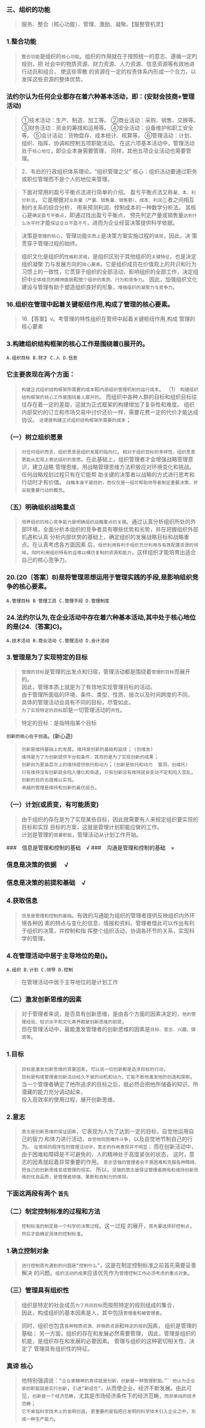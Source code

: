 ### 三、组织的功能
>   服务、整合（核心功能）、管理、激励、凝聚。【服整管机灵】

### 1.整合功能
>   `整合功能`是组织的`核心功能`。组织的作用就在于按照统一的意志、遵循一定旳规则，把
社会中的物质资源、财力资源、人力资源、信息资源等有效地进行动员和组合， 使这些零散
的资源在一定的权责体系内形成一个合力，以发挥这些资源的整体优势。

### 法约尔认为任何企业都存在着六种基本活动，即：(安财会技商+管理活动)
>   ①技术活动：生产、制造、加工等。
    ②商业活动：采购、销售、交换等。
    ③财务活动：资金的筹措和运用等。
    ④安全活动：设备维护和职工安全等。
    ⑤会计活动：货物盘存、成本统计、核算等。
    ⑥管理活动：计划、组织、指挥、协调和控制五项职能活动。
    在这六项基本活动中，管理活动处于`核心地位`，即企业本身需要管理，
    同样，其他五项企业活动也需要管理。

>   2、韦伯的行政组织体系理论。“组织管理之父”
    核心：组织活动要通过职务或职位管理而不是个人的地位来管理。

>   下面对常用的盈亏平衡点法进行简单的介绍。
盈亏平衡点法又称`量、本、利分析法`，
它是根据对`业务量（产量、销售量、销售额）、成本、利润`三者之间相互制约关系的综合分析，
用来预测利润、控制成本的一种数学分析法。
其核心是`确定盈亏平衡点`，即通过找出盈亏平衡点，
预先判定产量或销售量`达到什么水平时`才能`保证企业不盈不亏`，进而为企业经营决策提供科学依据。

>   决策是`管理的核心`，管理功能`实质上`是决策方案实施过程的`体现`，因此，决
策贯穿于管理过程的始终。

>   组织文化是组织的`性格和灵魂`，是组织区别于其他组织的`关键特征`，也是决定组织凝聚
力与发展方向的`核心要素`。它是组织成员在价值观上的共识和行为习惯上的一致性，它贯穿于组织的全部活动，影响组织的全部工作，决定组织中`全体成员的精神面貌`和`整个组织的素质、行为和竞争力`。
因此，加强组织文化建设与管理有助于塑造组织良好的形象，`增强组织的凝聚力与竞争力`。

### 16.组织在管理中起着关键枢纽作用,构成了管理的核心要素。
>   16.【答案】v。考管理的特性组织在管师中起着关键枢纽作用,构成
    管理的核心要素

### 3.构建组织结构框架的核心工作是围绕着()展开的。
    A.组织目标 B.财才 C.人 D.信息

### 它主要表现在两个方面：
>   `构建正式组织结构框架所需要的成本`和`内部组织管理机制的运行成本`。
（1） `构建组织结构框架的核心工作是围绕着人展开的`。
而组织中各种人群的目标和组织目标往往存在着一定的差距，这就为正式框架的构建增加了复杂性和难度。
组织内部契约的订立和市场交易中讨价还价一样，需要花费一定的代价才能达成协议。
`这便是构建正式组织结构框架所需要的成本`；

### （一）树立组织愿景
>   `对任何组织而言，组织愿景是组织发展的指向灯`。`相对于组织目标的多样性，组织愿景更能从宏观上表达组织的意愿`。在此基础上，组织管理者才会增强战略管理意识，建立战略
管理思维，用战略管理思维方法积极应对环境变化和挑战。任何战略规划过程只有在它能帮
助关键的决策者以战略的方式进行思考和行动时才有价值。
`战略本身不是目的，而仅仅是一组可帮助领导者制定重要决策，并采取重要行动的概念`。

### （五）明确组织战略重点
>   `培养组织的核心竞争能力是明确组织战略重点的关键`。通过认真分析组织所处的外
部环境，全面分析本组织的竞争者具有哪些优势和劣势，并在把握组织外部机遇和认真
分析内部优势的基础上，确定组织的发展战略目标和战略重点。在认真考虑各方面因素
后，`组织利用有利于组织充分利用与有效配置资源的领域`，`同时利用组织特有的且难以模仿复制的资源和能力`，这样组织才能培育出适合自己的核心竞争力。


### 20.(20〔答案〕B)是将管理思想运用于管理实践的手段,是影响组织竞争的核心要素。
    A.管理目标 B 管理工具 C.管理手段 D.管理制度

### 24.法约尔认为,在企业活动中存在着六种基本活动,其中处于核心地位的是(24.〔答案]C)。
    A.技术活动 B.商业活动 C.管理活动 D.会计活动

### 3.管理是为了实现特定的目标
>   `管理的目标`是管理的出发点和归宿，管理活动都是围绕着`管理的目标`而展开的。   
因此，管理本质上就是为了有效地实现管理目标的活动。   
由于管理所面临的环境、条件、类型、性质、层次以及时间跨度的不同，   
具体的管理活动会具有不同的目标，尽管如此，   
`为了实现特定的目标`却是一切管理活动的`共性`。   

>   特定的目标：是指特指某个目标

`创新的核心在于创造`。(新心造)       

>   `创新是维持基础上的发展`，`维持是创新的基础和延续`； `(创维发)`         
`维持是为了为创新提供平台和条件，其目的是为了实现创新的成果`；         
`创新则为更高层次上的维持提供依托和动力`；`(创新是依托和动力  窗洞，创维托)`         
`只有维持没有创新就会陷入僵化和倒退`，`只有创新没有维持就会变动不定和陷入混乱`，`创新的目的也就难以实现`。         
`卓越的管理是维持和创新的最优组合`。

### （一）计划(或质变，有可能质变)
>   由于组织的存在是为了实现某些目标，因此就需要有人来规定组织要实现的目标和实现
目标的方案，这就是管理计划职能应做的工作。    
计划是管理的`首要职能`，管理活动从计划工作开始。    

###　信息是管理和控制的基础　√
###　沟通是管理和控制的基础　×
###  信息是决策的依据 　√
###  信息是决策的前提和基础　√

### 4.获取信息
>   `信息是管理和控制的基础`。有效的沟通能为组织的管理者提供反映组织内外环境各种因
素的特点与变化的信息、情报和资料。管理者借此可以作出有利于组织的决策，并控制和指
挥整个组织活动，协调各环节的关系，实现科学的管理。

### 4.在管理活动中居于主导地位的是()。
    A.组织 B.计划 C.领导 D.控制
    
>   在管理活动中居于主导地位的是计划工作
    
### （二）激发创新思维的因素
>   对于管理者来说，是否具有创新思维，是由各个方面的因素决定的，`他的管理经验、知识水平和文化素养都是创新思维的前提`，        
但在管理活动中，最能激发管理者的创新思维的因素是`目标、意志、兴趣、情感等`。

### 1.目标
>   `目标是激发创新思维的首要因素`，`可以说一切创新都是追求目标的行动`，               
`目标是构成管理者创新活动经久不衰的动机和动力，它能不断地激发他的创造和探索`。               
当一个管理者确定了他所追求的目标之后，就必然会把他所储备的知识、所潜藏的能力充分调动起来，       
投入高效率的使用过程，展开创新思维。               

### 2.意志
>   `意志是创新思维的保证因素`，它表现为人为了达到一定的目标，自觉地运用自己的智力
和体力进行活动，`自觉地同困难作斗争`，以及自觉地节制自己的行为。
`在常规的程序性的管理活动中，意志的作用表现并不明显；`
而在创新活动中，由于困难和障碍是不可避免的，人的精神处于高度紧张的状态，
这时，意志的因素就起着异常重要的作用。
`意志坚强的管理者会不畏困难和克服各种障碍，把自己的创新思维变成管理的现实。`
所以，`坚强的意志是保证管理者拥有和维持创新思维的优良品质，是管理者顽强、果断和自制力的体现。`


### 下面这两段有两个 `首先`
### （二）制定控制标准的过程和方法
>   `控制标准的制定是一个科学的决策过程`。这一过程
的展开，`首先要选择好控制点`，`然后才能确定具体的控制标准`。

### 1.确立控制对象
>   `进行控制首先遇到的问题是“控制什么”`，这是在制定控制标准之前首先需要妥善解决
的问题。`组织活动的成果`应该优先作为`管理控制工作必须考虑的重点对象`。


### （三）管理具有组织性
>   组织是特定的社会成员`为了共同目标`而按照特定的规则组成的集合，   
因此，构成组织的基本因素是人，其中包括`管理者和被管理者`。   

>   同时，组织也包含`各种物质资源、非物质资源`和`特定的规则`因素，
组织是管理的基础；
另一方面，组织的存在和发展必然需要管理，
因此，管理是组织的机能，是组织存在和发展的必要因素。
管理与组织的这种密切相关性，决定了
管理具有组织性的特征。

### 真谛 核心
>   他特别强调说：`“企业家精神的真谛就是创新，创新是一种管理职能。”``他认为企业家的职能就是实行创新`，`引进“新组合”`，从而使企业、经济不断发展。由此可见，`创新是一个经济范畴`，尤其是市场经济条件下的经济范畴，`而非单纯的技术范畴`；       
`它不单指科学技术上的发明创造`，`更重要的是指把已发明的科学技术引入企业之中`，`形成一种生产能力`。




















